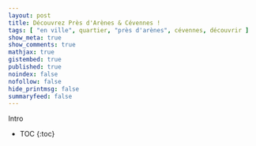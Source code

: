 ```yaml
---
layout: post
title: Découvrez Près d'Arènes & Cévennes !
tags: [ "en ville", quartier, "près d'arènes", cévennes, découvrir ]
show_meta: true
show_comments: true
mathjax: true
gistembed: true
published: true
noindex: false
nofollow: false
hide_printmsg: false
summaryfeed: false
---
```


Intro

* TOC
{:toc}

<!---
vim: spell spelllang=fr
-->
